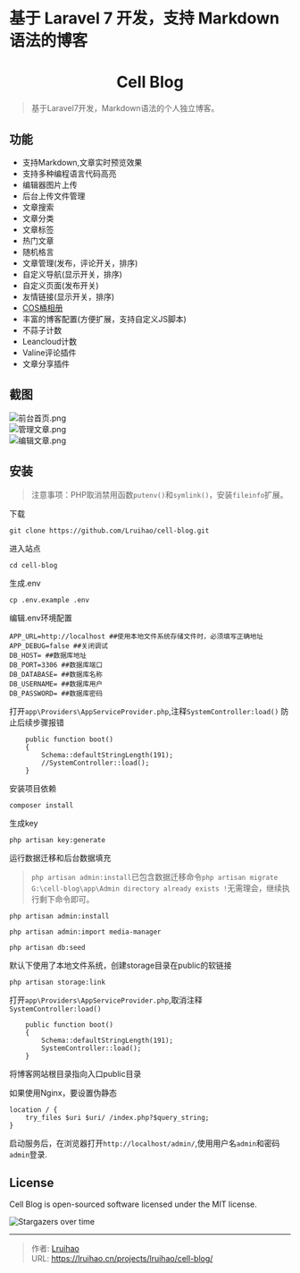 # 基于 Laravel 7 开发，支持 Markdown 语法的博客

<h1 align="center" >Cell Blog</h1>

> 基于Laravel7开发，Markdown语法的个人独立博客。

## 功能
- 支持Markdown,文章实时预览效果
- 支持多种编程语言代码高亮
- 编辑器图片上传
- 后台上传文件管理
- 文章搜索
- 文章分类
- 文章标签
- 热门文章
- 随机格言
- 文章管理(发布，评论开关，排序)
- 自定义导航(显示开关，排序)
- 自定义页面(发布开关)
- 友情链接(显示开关，排序)
- [COS桶相册](https://github.com/Lruihao/cos-album)
- 丰富的博客配置(方便扩展，支持自定义JS脚本)
- 不蒜子计数
- Leancloud计数
- Valine评论插件
- 文章分享插件


## 截图
![前台首页.png](https://i.loli.net/2020/05/11/vHeNRG4Qi7ljrM8.png)  
![管理文章.png](https://i.loli.net/2020/05/11/tMEQe7WvYmw3jd4.png)  
![编辑文章.png](https://i.loli.net/2020/05/11/DeOWyJ3zluLKvBn.png)  

## 安装
> 注意事项：PHP取消禁用函数`putenv()`和`symlink()`，安装`fileinfo`扩展。

下载
```
git clone https://github.com/Lruihao/cell-blog.git
```

进入站点
```
cd cell-blog
```

生成.env
```shell
cp .env.example .env
```

编辑.env环境配置
```shell
APP_URL=http://localhost ##使用本地文件系统存储文件时，必须填写正确地址
APP_DEBUG=false ##关闭调试
DB_HOST= ##数据库地址
DB_PORT=3306 ##数据库端口
DB_DATABASE= ##数据库名称
DB_USERNAME= ##数据库用户
DB_PASSWORD= ##数据库密码
```

打开`app\Providers\AppServiceProvider.php`,注释`SystemController:load()` 防止后续步骤报错
```
    public function boot()
    {
        Schema::defaultStringLength(191);
        //SystemController::load();
    }
```

安装项目依赖
```shell
composer install
```

生成key
```
php artisan key:generate
```

运行数据迁移和后台数据填充

> `php artisan admin:install`已包含数据迁移命令`php artisan migrate`  
`G:\cell-blog\app\Admin directory already exists !`无需理会，继续执行剩下命令即可。

```
php artisan admin:install

php artisan admin:import media-manager

php artisan db:seed
```

默认下使用了本地文件系统，创建storage目录在public的软链接
```
php artisan storage:link
```

打开`app\Providers\AppServiceProvider.php`,取消注释`SystemController:load()`
```
    public function boot()
    {
        Schema::defaultStringLength(191);
        SystemController::load();
    }
```

将博客网站根目录指向入口public目录

如果使用Nginx，要设置伪静态
```
location / {
    try_files $uri $uri/ /index.php?$query_string;
}
```

启动服务后，在浏览器打开`http://localhost/admin/`,使用用户名`admin`和密码`admin`登录.

## License
Cell Blog is open-sourced software licensed under the MIT license.

![Stargazers over time](https://starchart.cc/Lruihao/cell-blog.svg)

---

> 作者: [Lruihao](https://github.com/Lruihao)  
> URL: https://lruihao.cn/projects/lruihao/cell-blog/  

